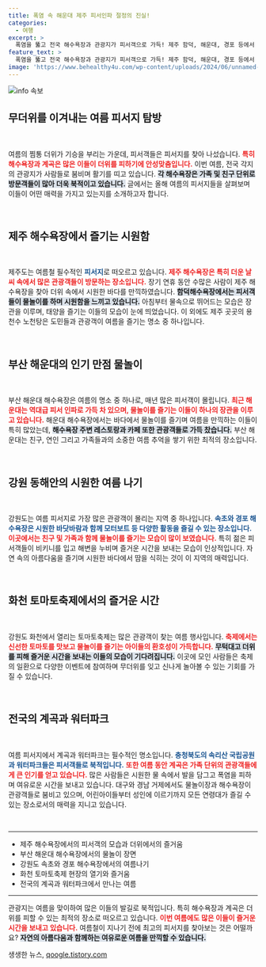 ```yaml
---
title: 폭염 속 해운대 제주 피서인파 절정의 진실!
categories:
  - 여행
excerpt: >
  폭염을 뚫고 전국 해수욕장과 관광지가 피서객으로 가득! 제주 함덕, 해운대, 경포 등에서 물놀이와 축제가 한창인 가운데, 가족 단위 관광객까지 몰려 여름의 절정을 떠올리게 한다. 매일 더위에 지친 피서객들은 다양한 여름 이벤트로 즐거운 시간을 보내고 있다!
feature_text: >
  폭염을 뚫고 전국 해수욕장과 관광지가 피서객으로 가득! 제주 함덕, 해운대, 경포 등에서 물놀이와 축제가 한창인 가운데, 가족 단위 관광객까지 몰려 여름의 절정을 떠올리게 한다. 매일 더위에 지친 피서객들은 다양한 여름 이벤트로 즐거운 시간을 보내고 있다!
image: 'https://www.behealthy4u.com/wp-content/uploads/2024/06/unnamed-file.png'
---
```


<p><img src="https://www.behealthy4u.com/wp-content/uploads/2024/06/unnamed-file.png" alt="info 속보" /></p>

<h2 data-ke-size="size26">무더위를 이겨내는 여름 피서지 탐방</h2>

<p data-ke-size="size16">&nbsp;</p>

<p>여름의 찜통 더위가 기승을 부리는 가운데, 피서객들은 피서지를 찾아 나섰습니다. <b><span style="color: #ee2323;">특히 해수욕장과 계곡은 많은 이들이 더위를 피하기에 안성맞춤입니다.</span></b> 이번 여름, 전국 각지의 관광지가 사람들로 붐비며 활기를 띠고 있습니다. <b><span style="background-color: #21538527;">각 해수욕장은 가족 및 친구 단위로 방문객들이 많아 더욱 북적이고 있습니다.</span></b> 글에서는 올해 여름의 피서지들을 살펴보며 이들이 어떤 매력을 가지고 있는지를 소개하고자 합니다. </p>

<p data-ke-size="size16">&nbsp;</p>

<h2 data-ke-size="size26">제주 해수욕장에서 즐기는 시원함</h2>

<p data-ke-size="size16">&nbsp;</p>

<p>제주도는 여름철 필수적인 <b><span style="color: #1a5490;">피서지</span></b>로 떠오르고 있습니다. <b><span style="color: #ee2323;">제주 해수욕장은 특히 더운 날씨 속에서 많은 관광객들이 방문하는 장소입니다.</span></b> 장기 연휴 동안 수많은 사람이 제주 해수욕장을 찾아 더위 속에서 시원한 바다를 만끽하였습니다. <b><span style="background-color: #21538527;">함덕해수욕장에서는 피서객들이 물놀이를 하며 시원함을 느끼고 있습니다.</span></b> 아침부터 물속으로 뛰어드는 모습은 장관을 이루며, 태양을 즐기는 이들의 모습이 눈에 띄었습니다. 이 외에도 제주 곳곳의 용천수 노천탕은 도민들과 관광객이 여름을 즐기는 명소 중 하나입니다. </p>

<p data-ke-size="size16">&nbsp;</p>

<h2 data-ke-size="size26">부산 해운대의 인기 만점 물놀이</h2>

<p data-ke-size="size16">&nbsp;</p>

<p>부산 해운대 해수욕장은 여름의 명소 중 하나로, 매년 많은 피서객이 몰립니다. <b><span style="color: #ee2323;">최근 해운대는 역대급 피서 인파로 가득 차 있으며, 물놀이를 즐기는 이들이 하나의 장관을 이루고 있습니다.</span></b> 해운대 해수욕장에서는 바다에서 물놀이를 즐기며 여름을 만끽하는 이들이 특히 많았는데, <b><span style="background-color: #21538527;">해수욕장 주변 레스토랑과 카페 또한 관광객들로 가득 찼습니다.</span></b> 부산 해운대는 친구, 연인 그리고 가족들과의 소중한 여름 추억을 쌓기 위한 최적의 장소입니다. </p>

<p data-ke-size="size16">&nbsp;</p>

<h2 data-ke-size="size26">강원 동해안의 시원한 여름 나기</h2>

<p data-ke-size="size16">&nbsp;</p>

<p>강원도는 여름 피서지로 가장 많은 관광객이 몰리는 지역 중 하나입니다. <b><span style="color: #1a5490;">속초와 경포 해수욕장은 시원한 바닷바람과 함께 모터보트 등 다양한 활동을 즐길 수 있는 장소입니다.</span></b> <b><span style="color: #ee2323;">이곳에서는 친구 및 가족과 함께 물놀이를 즐기는 모습이 많이 보였습니다.</span></b> 특히 젊은 피서객들이 비키니를 입고 해변을 누비며 즐거운 시간을 보내는 모습이 인상적입니다. 자연 속의 아름다움을 즐기며 시원한 바다에서 땀을 식히는 것이 이 지역의 매력입니다. </p>

<p data-ke-size="size16">&nbsp;</p>

<h2 data-ke-size="size26">화천 토마토축제에서의 즐거운 시간</h2>

<p data-ke-size="size16">&nbsp;</p>

<p>강원도 화천에서 열리는 토마토축제는 많은 관광객이 찾는 여름 행사입니다. <b><span style="color: #ee2323;">축제에서는 신선한 토마토를 맛보고 물놀이를 즐기는 아이들의 환호성이 가득합니다.</span></b> <b><span style="background-color: #21538527;">무턱대고 더위를 피해 즐거운 시간을 보내는 이들의 모습이 기다려집니다.</span></b> 이곳에 모인 사람들은 축제의 일환으로 다양한 이벤트에 참여하며 무더위를 잊고 신나게 놀아볼 수 있는 기회를 가질 수 있습니다. </p>

<p data-ke-size="size16">&nbsp;</p>

<h2 data-ke-size="size26">전국의 계곡과 워터파크</h2>

<p data-ke-size="size16">&nbsp;</p>

<p>여름 피서지에서 계곡과 워터파크는 필수적인 명소입니다. <b><span style="color: #1a5490;">충청북도의 속리산 국립공원과 워터파크들은 피서객들로 북적입니다.</span></b> <b><span style="color: #ee2323;">또한 여름 동안 계곡은 가족 단위의 관광객들에게 큰 인기를 얻고 있습니다.</span></b> 많은 사람들은 시원한 물 속에서 발을 담그고 폭염을 피하며 여유로운 시간을 보내고 있습니다. 대구와 경남 거제에서도 물놀이장과 해수욕장이 관광객들로 붐비고 있으며, 어린아이들부터 성인에 이르기까지 모든 연령대가 즐길 수 있는 장소로서의 매력을 지니고 있습니다. </p>

<p data-ke-size="size16">&nbsp;</p>

<hr>

<ul>
    <li>제주 해수욕장에서의 피서객의 모습과 더위에서의 즐거움</li>
    <li>부산 해운대 해수욕장에서의 물놀이 장면</li>
    <li>강원도 속초와 경포 해수욕장에서의 여름나기</li>
    <li>화천 토마토축제 현장의 열기와 즐거움</li>
    <li>전국의 계곡과 워터파크에서 만나는 여름</li>
</ul>

<hr>

<p>관광지는 여름을 맞이하여 많은 이들의 발길로 북적입니다. 특히 해수욕장과 계곡은 더위를 피할 수 있는 최적의 장소로 떠오르고 있습니다. <b><span style="color: #ee2323;">이번 여름에도 많은 이들이 즐거운 시간을 보내고 있습니다.</span></b> 여름철이 지나기 전에 최고의 피서지를 찾아보는 것은 어떨까요? <b><span style="background-color: #21538527;">자연의 아름다움과 함께하는 여유로운 여름을 만끽할 수 있습니다.</span></b></p>
생생한 뉴스, <a href="https://qoogle.tistory.com" rel="dofollow">qoogle.tistory.com</a>


